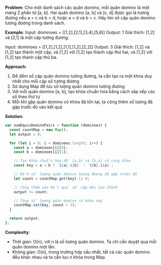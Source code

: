 **Problem**:
Cho một danh sách các quân domino, mỗi quân domino là một mảng 2 phần tử [a, b]. Hai quân domino [a, b] và [c, d] được gọi là tương đương nếu a = c và b = d, hoặc a = d và b = c. Hãy tìm số cặp quân domino tương đương trong danh sách.

**Example**:
Input: dominoes = [[1,2],[2,1],[3,4],[5,6]]
Output: 1
Giải thích: [1,2] và [2,1] là một cặp tương đương.

Input: dominoes = [[1,2],[1,2],[1,1],[1,2],[2,2]]
Output: 3
Giải thích: [1,2] và [1,2] tạo thành một cặp, và [1,2] với [1,2] tạo thành cặp thứ hai, và [1,2] với [1,2] tạo thành cặp thứ ba.

**Approach**:
1. Để đếm số cặp quân domino tương đương, ta cần tạo ra một khóa duy nhất cho mỗi cặp số tương đương
2. Sử dụng Map để lưu số lượng quân domino tương đương
3. Với mỗi quân domino [a, b], tạo khóa chuẩn hóa bằng cách sắp xếp các số theo thứ tự
4. Mỗi khi gặp quân domino có khóa đã tồn tại, ta cộng thêm số lượng đã gặp trước đó vào kết quả

**Solution**:
```javascript
var numEquivDominoPairs = function (dominoes) {
  const countMap = new Map();
  let output = 0;

  for (let i = 0; i < dominoes.length; i++) {
    const a = dominoes[i][0];
    const b = dominoes[i][1];

    // Tạo khóa chuẩn hóa để [a,b] và [b,a] có cùng khóa
    const key = a < b ? `${a},${b}` : `${b},${a}`;

    // Đếm số lượng quân domino tương đương đã gặp trước đó
    let count = countMap.get(key) || 0;

    // Cộng thêm vào kết quả số cặp mới tạo thành
    output += count;

    // Tăng số lượng quân domino có khóa này
    countMap.set(key, count + 1);
  }

  return output;
};
```

**Complexity**:
- Thời gian: O(n), với n là số lượng quân domino. Ta chỉ cần duyệt qua mỗi quân domino một lần.
- Không gian: O(n), trong trường hợp xấu nhất, tất cả các quân domino đều khác nhau và ta cần lưu n khóa trong Map.
